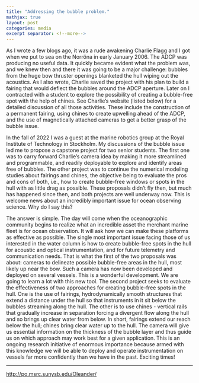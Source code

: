 ```yaml
---
title: "Addressing the bubble problem."
mathjax: true
layout: post
categories: media
excerpt separator: <!--more-->
---
```


As I wrote a few blogs ago, it was a rude awakening Charlie Flagg and I got when we put to sea on the Norröna in early January 2006. The ADCP was producing no useful data. It quickly became evident what the problem was, and we knew then and there it was going to be a major challenge: bubbles from the huge bow thruster openings blanketed the hull wiping out the acoustics. As I also wrote, Charlie saved the project with his plan to build a fairing that would deflect the bubbles around the ADCP aperture. Later on I contracted with a student to explore the possibility of creating a bubble-free spot with the help of chines. See Charlie’s website (listed below) for a detailed discussion of all those activities. These include the construction of a permanent fairing, using chines to create upwelling ahead of the ADCP, and the use of magnetically attached cameras to get a better grasp of the bubble issue. 

<!--more-->

In the fall of 2022 I was a guest at the marine robotics group at the Royal Institute of Technology in Stockholm. My discussions of the bubble issue led me to propose a capstone project for two senior students. The first one was to carry forward Charlie’s camera idea by making it more streamlined and programmable, and readily deployable to explore and identify areas free of bubbles. The other project was to continue the numerical modeling studies about fairings and chines, the objective being to evaluate the pros and cons of both, i.e., how to create bubble-free windows or spots in the hull with as little drag as possible. These proposals didn’t fly then, but much has happened since then, and both projects are well underway now. This is welcome news about an incredibly important issue for ocean observing science. Why do I say this? 

The answer is simple. The day will come when the oceanographic community begins to realize what an incredible asset the merchant marine fleet is for ocean observation. It will ask how we can make these platforms as effective as possible. The single most important issue facing those of us interested in the water column is how to create bubble-free spots in the hull for acoustic and optical instrumentation, and for future telemetry and communication needs. That is what the first of the two proposals was about: cameras to delineate possible bubble-free areas in the hull, most likely up near the bow. Such a camera has now been developed and deployed on several vessels. This is a wonderful development. We are going to learn a lot with this new tool. The second project seeks to evaluate the effectiveness of two approaches for creating bubble-free spots in the hull. One is the use of fairings, hydrodynamically smooth structures that extend a distance under the hull so that instruments in it sit below the bubbles streaming along the hull. The other is to use chines - vertical rails that gradually increase in separation forcing a divergent flow along the hull and so brings up clear water from below. In short, fairings extend our reach below the hull; chines bring clear water up to the hull. The camera will give us essential information on the thickness of the bubble layer and thus guide us on which approach may work best for a given application. This is an ongoing research initiative of enormous importance because armed with this knowledge we will be able to deploy and operate instrumentation on vessels far more confidently than we have in the past. Exciting times! 

- - - - -
http://po.msrc.sunysb.edu/Oleander/

